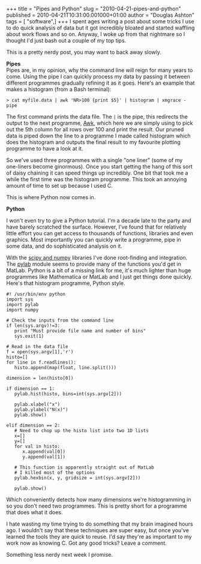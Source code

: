 +++
title = "Pipes and Python"
slug = "2010-04-21-pipes-and-python"
published = 2010-04-21T10:31:00.001000+01:00
author = "Douglas Ashton"
tags = [ "software",]
+++
I spent ages writing a post about some tricks I use to do quick analysis
of data but it got incredibly bloated and started waffling about work
flows and so on. Anyway, I woke up from that nightmare so I thought I'd
just bash out a couple of my top tips.  
  
This is a pretty nerdy post, you may want to back away slowly.  
  
**Pipes**  
Pipes are, in my opinion, why the command line will reign for many years
to come. Using the pipe I can quickly process my data by passing it
between different programmes gradually refining it as it goes. Here's an
example that makes a histogram (from a Bash terminal):  
  
`> cat myfile.data | awk 'NR>100 {print $5}' | histogram | xmgrace -pipe`  
  
The first command prints the data file. The `|` is the pipe, this
redirects the output to the next programme,
[Awk](http://www.grymoire.com/Unix/Awk.html), which here we are simply
using to pick out the 5th column for all rows over 100 and print the
result. Our pruned data is piped down the line to a programme I made
called histogram which does the histogram and outputs the final result
to my favourite plotting programme to have a look at it.  
  
So we've used three programmes with a single "one liner" (some of my
one-liners become ginormous). Once you start getting the hang of this
sort of daisy chaining it can speed things up incredibly. One bit that
took me a while the first time was the histogram programme. This took an
annoying amount of time to set up because I used C.  
  
This is where Python now comes in.  
  
**Python**  
  
I won't even try to give a Python tutorial. I'm a decade late to the
party and have barely scratched the surface. However, I've found that
for relatively little effort you can get access to thousands of
functions, libraries and even graphics. Most importantly you can quickly
write a programme, pipe in some data, and do sophisticated analysis on
it.  
  
With the [scipy and numpy](http://www.blogger.com/www.scipy.org)
libraries I've done root-finding and integration. The
[pylab](http://matplotlib.sourceforge.net/) module seems to provide many
of the functions you'd get in MatLab. Python is a bit of a missing link
for me, it's much lighter than huge programmes like Mathematica or
MatLab and I just get things done quickly. Here's that histogram
programme, Python style.  
  

    #! /usr/bin/env python
    import sys
    import pylab
    import numpy

    # Check the inputs from the command line
    if len(sys.argv)!=3:
       print "Must provide file name and number of bins"
       sys.exit(1)

    # Read in the data file
    f = open(sys.argv[1],'r')
    histo=[]
    for line in f.readlines():
       histo.append(map(float, line.split()))

    dimension = len(histo[0])

    if dimension == 1:
       pylab.hist(histo, bins=int(sys.argv[2]))

       pylab.xlabel("x")
       pylab.ylabel("N(x)")
       pylab.show()

    elif dimension == 2:
       # Need to chop up the histo list into two 1D lists
       x=[]
       y=[]
       for val in histo:
          x.append(val[0])
          y.append(val[1])

       # This function is apparently straight out of MatLab
       # I killed most of the options
       pylab.hexbin(x, y, gridsize = int(sys.argv[2]))

       pylab.show()

  
Which conveniently detects how many dimensions we're histogramming in so
you don't need two programmes. This is pretty short for a programme that
does what it does.  
  
I hate wasting my time trying to do something that my brain imagined
hours ago. I wouldn't say that these techniques are super easy, but once
you've learned the tools they are quick to reuse. I'd say they're as
important to my work now as knowing C. Got any good tricks? Leave a
comment.  
  
Something less nerdy next week I promise.
